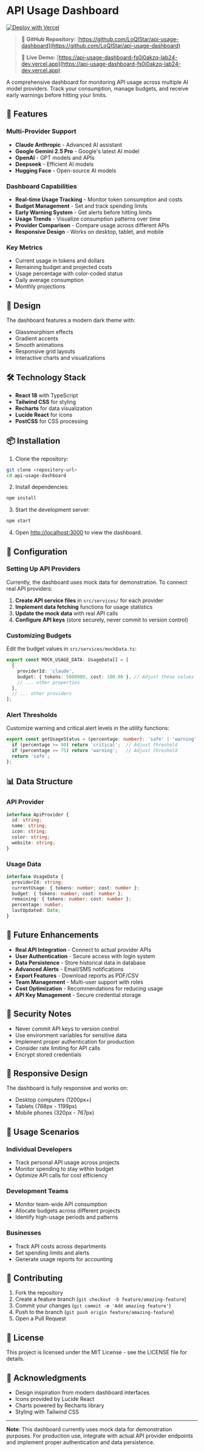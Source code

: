 # API Usage Dashboard

[![Deploy with Vercel](https://vercel.com/button)](https://vercel.com/new/clone?repository-url=https%3A%2F%2Fgithub.com%2FLoQIStar%2Fapi-usage-dashboard)

> 🔗 **GitHub Repository:** [https://github.com/LoQIStar/api-usage-dashboard](https://github.com/LoQIStar/api-usage-dashboard)
> 
> 🚀 **Live Demo:** [https://api-usage-dashboard-fs0i0akzq-lab24-dev.vercel.app](https://api-usage-dashboard-fs0i0akzq-lab24-dev.vercel.app)

A comprehensive dashboard for monitoring API usage across multiple AI model providers. Track your consumption, manage budgets, and receive early warnings before hitting your limits.

## 🚀 Features

### Multi-Provider Support
- **Claude Anthropic** - Advanced AI assistant
- **Google Gemini 2.5 Pro** - Google's latest AI model
- **OpenAI** - GPT models and APIs
- **Deepseek** - Efficient AI models
- **Hugging Face** - Open-source AI models

### Dashboard Capabilities
- **Real-time Usage Tracking** - Monitor token consumption and costs
- **Budget Management** - Set and track spending limits
- **Early Warning System** - Get alerts before hitting limits
- **Usage Trends** - Visualize consumption patterns over time
- **Provider Comparison** - Compare usage across different APIs
- **Responsive Design** - Works on desktop, tablet, and mobile

### Key Metrics
- Current usage in tokens and dollars
- Remaining budget and projected costs
- Usage percentage with color-coded status
- Daily average consumption
- Monthly projections

## 🎨 Design

The dashboard features a modern dark theme with:
- Glassmorphism effects
- Gradient accents
- Smooth animations
- Responsive grid layouts
- Interactive charts and visualizations

## 🛠️ Technology Stack

- **React 18** with TypeScript
- **Tailwind CSS** for styling
- **Recharts** for data visualization
- **Lucide React** for icons
- **PostCSS** for CSS processing

## 📦 Installation

1. Clone the repository:
```bash
git clone <repository-url>
cd api-usage-dashboard
```

2. Install dependencies:
```bash
npm install
```

3. Start the development server:
```bash
npm start
```

4. Open [http://localhost:3000](http://localhost:3000) to view the dashboard.

## 🔧 Configuration

### Setting Up API Providers

Currently, the dashboard uses mock data for demonstration. To connect real API providers:

1. **Create API service files** in `src/services/` for each provider
2. **Implement data fetching** functions for usage statistics
3. **Update the mock data** with real API calls
4. **Configure API keys** (store securely, never commit to version control)

### Customizing Budgets

Edit the budget values in `src/services/mockData.ts`:

```typescript
export const MOCK_USAGE_DATA: UsageData[] = [
  {
    providerId: 'claude',
    budget: { tokens: 5000000, cost: 100.00 }, // Adjust these values
    // ... other properties
  },
  // ... other providers
];
```

### Alert Thresholds

Customize warning and critical alert levels in the utility functions:

```typescript
export const getUsageStatus = (percentage: number): 'safe' | 'warning' | 'critical' => {
  if (percentage >= 90) return 'critical';  // Adjust threshold
  if (percentage >= 75) return 'warning';   // Adjust threshold
  return 'safe';
};
```

## 📊 Data Structure

### API Provider
```typescript
interface ApiProvider {
  id: string;
  name: string;
  icon: string;
  color: string;
  website: string;
}
```

### Usage Data
```typescript
interface UsageData {
  providerId: string;
  currentUsage: { tokens: number; cost: number };
  budget: { tokens: number; cost: number };
  remaining: { tokens: number; cost: number };
  percentage: number;
  lastUpdated: Date;
}
```

## 🔮 Future Enhancements

- **Real API Integration** - Connect to actual provider APIs
- **User Authentication** - Secure access with login system
- **Data Persistence** - Store historical data in database
- **Advanced Alerts** - Email/SMS notifications
- **Export Features** - Download reports as PDF/CSV
- **Team Management** - Multi-user support with roles
- **Cost Optimization** - Recommendations for reducing usage
- **API Key Management** - Secure credential storage

## 🚨 Security Notes

- Never commit API keys to version control
- Use environment variables for sensitive data
- Implement proper authentication for production
- Consider rate limiting for API calls
- Encrypt stored credentials

## 📱 Responsive Design

The dashboard is fully responsive and works on:
- Desktop computers (1200px+)
- Tablets (768px - 1199px)
- Mobile phones (320px - 767px)

## 🎯 Usage Scenarios

### Individual Developers
- Track personal API usage across projects
- Monitor spending to stay within budget
- Optimize API calls for cost efficiency

### Development Teams
- Monitor team-wide API consumption
- Allocate budgets across different projects
- Identify high-usage periods and patterns

### Businesses
- Track API costs across departments
- Set spending limits and alerts
- Generate usage reports for accounting

## 🤝 Contributing

1. Fork the repository
2. Create a feature branch (`git checkout -b feature/amazing-feature`)
3. Commit your changes (`git commit -m 'Add amazing feature'`)
4. Push to the branch (`git push origin feature/amazing-feature`)
5. Open a Pull Request

## 📄 License

This project is licensed under the MIT License - see the LICENSE file for details.

## 🙏 Acknowledgments

- Design inspiration from modern dashboard interfaces
- Icons provided by Lucide React
- Charts powered by Recharts library
- Styling with Tailwind CSS

---

**Note**: This dashboard currently uses mock data for demonstration purposes. For production use, integrate with actual API provider endpoints and implement proper authentication and data persistence.

